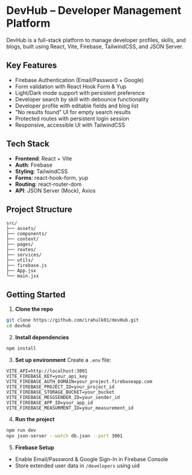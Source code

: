 # DevHub – Developer Management Platform

DevHub is a full-stack platform to manage developer profiles, skills, and blogs, built using React, Vite, Firebase, TailwindCSS, and JSON Server.

## Key Features
- Firebase Authentication (Email/Password + Google)
- Form validation with React Hook Form & Yup
- Light/Dark mode support with persistent preference
- Developer search by skill with debounce functionality
- Developer profile with editable fields and blog list
- "No results found" UI for empty search results
- Protected routes with persistent login session
- Responsive, accessible UI with TailwindCSS

## Tech Stack
- **Frontend**: React + Vite
- **Auth**: Firebase
- **Styling**: TailwindCSS
- **Forms**: react-hook-form, yup
- **Routing**: react-router-dom
- **API**: JSON Server (Mock), Axios

## Project Structure
```
src/
├── assets/
├── components/
├── context/
├── pages/
├── routes/
├── services/
├── utils/
├── firebase.js
├── App.jsx
└── main.jsx
```

## Getting Started

1. **Clone the repo**
```bash
git clone https://github.com/irahulk01/devHub.git
cd devhub
```

2. **Install dependencies**
```bash
npm install
```

3. **Set up environment**
Create a `.env` file:
```
VITE_API=http://localhost:3001
VITE_FIREBASE_KEY=your_api_key
VITE_FIREBASE_AUTH_DOMAIN=your_project.firebaseapp.com
VITE_FIREBASE_PROJECT_ID=your_project_id
VITE_FIREBASE_STORAGE_BUCKET=your_bucket
VITE_FIREBASE_MESGSENDER_ID=your_sender_id
VITE_FIREBASE_APP_ID=your_app_id
VITE_FIREBASE_MEASURMENT_ID=your_measurement_id
```

4. **Run the project**
```bash
npm run dev
npx json-server --watch db.json --port 3001
```

5. **Firebase Setup**
- Enable Email/Password & Google Sign-In in Firebase Console
- Store extended user data in `/developers` using uid
